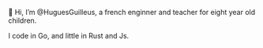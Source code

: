 👋 Hi, I’m @HuguesGuilleus, a french enginner and teacher for eight year old children.

I code in Go, and little in Rust and Js.

